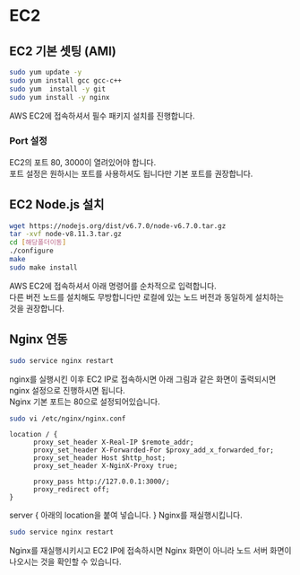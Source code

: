 
# EC2

## EC2 기본 셋팅 (AMI)
```bash
sudo yum update -y
sudo yum install gcc gcc-c++
sudo yum  install -y git
sudo yum install -y nginx
```
AWS EC2에 접속하셔서 필수 패키지 설치를 진행합니다.  

### Port 설정
EC2의 포트 80, 3000이 열려있어야 합니다.  
포트 설정은 원하시는 포트를 사용하셔도 됩니다만 기본 포트를 권장합니다.  

## EC2 Node.js 설치
```bash
wget https://nodejs.org/dist/v6.7.0/node-v6.7.0.tar.gz
tar -xvf node-v8.11.3.tar.gz
cd [해당폴더이동]
./configure
make
sudo make install
```
AWS EC2에 접속하셔서 아래 명령어를 순차적으로 입력합니다.  
다른 버전 노드를 설치해도 무방합니다만 로컬에 있는 노드 버전과 동일하게 설치하는 것을 권장합니다.  

## Nginx 연동
```bash
sudo service nginx restart
```
nginx를 실행시킨 이후 EC2 IP로 접속하시면 아래 그림과 같은 화면이 출력되시면 nginx 설정으로 진행하시면 됩니다.  
Nginx 기본 포트는 80으로 설정되어있습니다.  

```bash
sudo vi /etc/nginx/nginx.conf
```

```vim
location / {
      proxy_set_header X-Real-IP $remote_addr;
      proxy_set_header X-Forwarded-For $proxy_add_x_forwarded_for;
      proxy_set_header Host $http_host;
      proxy_set_header X-NginX-Proxy true;

      proxy_pass http://127.0.0.1:3000/;
      proxy_redirect off;
}
```
server { 아래의 location을 붙여 넣습니다. } Nginx를 재실행시킵니다.  

```bash
sudo service nginx restart
```
Nginx를 재실행시키시고 EC2 IP에 접속하시면 Nginx 화면이 아니라 노드 서버 화면이 나오시는 것을 확인할 수 있습니다.  